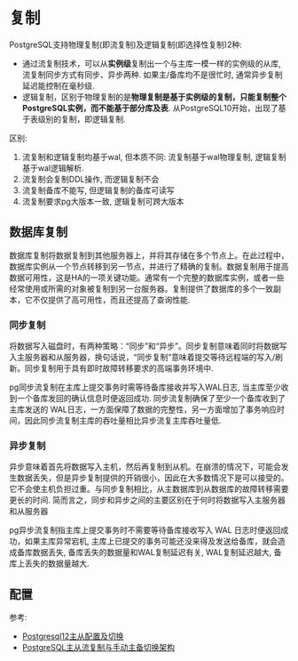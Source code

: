 # 复制
PostgreSQL支持物理复制(即流复制)及逻辑复制(即选择性复制)2种:
- 通过流复制技术，可以从**实例级**复制出一个与主库一模一样的实例级的从库, 流复制同步方式有同步、异步两种. 如果主/备库均不是很忙时, 通常异步复制延迟能控制在毫秒级.
- 逻辑复制，区别于物理复制的是**物理复制是基于实例级的复制，只能复制整个PostgreSQL实例，而不能基于部分库及表**. 从PostgreSQL10开始，出现了基于表级别的复制，即逻辑复制.

区别:
1. 流复制和逻辑复制均基于wal, 但本质不同: 流复制基于wal物理复制, 逻辑复制基于wal逻辑解析.
1. 流复制会复制DDL操作, 而逻辑复制不会
1. 流复制备库不能写, 但逻辑复制的备库可读写
1. 流复制要求pg大版本一致, 逻辑复制可跨大版本

## 数据库复制
数据库复制将数据复制到其他服务器上，并将其存储在多个节点上。在此过程中，数据库实例从一个节点转移到另一节点，并进行了精确的复制。数据复制用于提高数据可用性，这是HA的一项关键功能。通常有一个完整的数据库实例，或者一些经常使用或所需的对象被复制到另一台服务器。复制提供了数据库的多个一致副本，它不仅提供了高可用性，而且还提高了查询性能.

### 同步复制
将数据写入磁盘时，有两种策略：“同步”和“异步”。同步复制意味着同时将数据写入主服务器和从服务器，换句话说，“同步复制”意味着提交等待远程端的写入/刷新。同步复制用于具有即时故障转移要求的高端事务环境中.

pg同步流复制在主库上提交事务时需等待备库接收并写入WAL日志, 当主库至少收到一个备库发回的确认信息时便返回成功. 同步流复制确保了至少一个备库收到了主库发送的 WAL日志，一方面保障了数据的完整性，另一方面增加了事务响应时间，因此同步流复制主库的吞吐量相比异步流复主库吞吐量低.

### 异步复制
异步意味着首先将数据写入主机，然后再复制到从机。在崩溃的情况下，可能会发生数据丢失，但是异步复制提供的开销很小，因此在大多数情况下是可以接受的。它不会使主机负担过重。与同步复制相比，从主数据库到从数据库的故障转移需要更长的时间.
简而言之，同步和异步之间的主要区别在于何时将数据写入主服务器和从服务器

pg异步流复制指主库上提交事务时不需要等待备库接收写入 WAL 日志时便返回成功，如果主库异常宕机, 主库上已提交的事务可能还没来得及发送给备库，就会造成备库数据丢失, 备库丢失的数据量和WAL复制延迟有关, WAL复制延迟越大, 备库上丢失的数据量越大.

## 配置
参考:
- [Postgresql12主从配置及切换](https://blog.csdn.net/luxingjyp/article/details/104647447)
- [PostgreSQL主从流复制与手动主备切换架构](https://blog.csdn.net/Linuxprobe18/article/details/102454221)